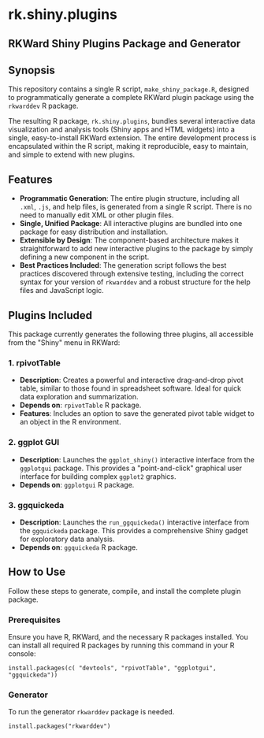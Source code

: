 # rk.shiny.plugins
## RKWard Shiny Plugins Package and Generator

## Synopsis

This repository contains a single R script, `make_shiny_package.R`, designed to programmatically generate a complete RKWard plugin package using the `rkwarddev` R package.

The resulting R package, `rk.shiny.plugins`, bundles several interactive data visualization and analysis tools (Shiny apps and HTML widgets) into a single, easy-to-install RKWard extension. The entire development process is encapsulated within the R script, making it reproducible, easy to maintain, and simple to extend with new plugins.

## Features

*   **Programmatic Generation**: The entire plugin structure, including all `.xml`, `.js`, and help files, is generated from a single R script. There is no need to manually edit XML or other plugin files.
*   **Single, Unified Package**: All interactive plugins are bundled into one package for easy distribution and installation.
*   **Extensible by Design**: The component-based architecture makes it straightforward to add new interactive plugins to the package by simply defining a new component in the script.
*   **Best Practices Included**: The generation script follows the best practices discovered through extensive testing, including the correct syntax for your version of `rkwarddev` and a robust structure for the help files and JavaScript logic.

## Plugins Included

This package currently generates the following three plugins, all accessible from the "Shiny" menu in RKWard:

### 1. rpivotTable

*   **Description**: Creates a powerful and interactive drag-and-drop pivot table, similar to those found in spreadsheet software. Ideal for quick data exploration and summarization.
*   **Depends on**: `rpivotTable` R package.
*   **Features**: Includes an option to save the generated pivot table widget to an object in the R environment.

### 2. ggplot GUI

*   **Description**: Launches the `ggplot_shiny()` interactive interface from the `ggplotgui` package. This provides a "point-and-click" graphical user interface for building complex `ggplot2` graphics.
*   **Depends on**: `ggplotgui` R package.

### 3. ggquickeda

*   **Description**: Launches the `run_ggquickeda()` interactive interface from the `ggquickeda` package. This provides a comprehensive Shiny gadget for exploratory data analysis.
*   **Depends on**: `ggquickeda` R package.

## How to Use

Follow these steps to generate, compile, and install the complete plugin package.

### Prerequisites

Ensure you have R, RKWard, and the necessary R packages installed. You can install all required R packages by running this command in your R console:

```{r}
install.packages(c( "devtools", "rpivotTable", "ggplotgui", "ggquickeda"))
```

### Generator
To run the generator `rkwarddev` package is needed.
```{r}
install.packages("rkwarddev")
```
